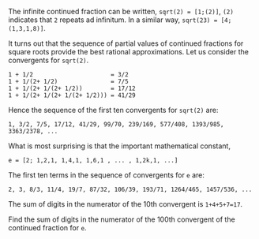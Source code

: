 The infinite continued fraction can be written, `sqrt(2) = [1;(2)]`, `(2)` indicates that `2` repeats ad infinitum.
In a similar way, `sqrt(23) = [4;(1,3,1,8)]`.

It turns out that the sequence of partial values of continued fractions for square roots provide the best rational approximations.
Let us consider the convergents for `sqrt(2)`.

~~~
1 + 1/2                      = 3/2
1 + 1/(2+ 1/2)               = 7/5
1 + 1/(2+ 1/(2+ 1/2))        = 17/12
1 + 1/(2+ 1/(2+ 1/(2+ 1/2))) = 41/29
~~~

Hence the sequence of the first ten convergents for `sqrt(2)` are:
~~~
1, 3/2, 7/5, 17/12, 41/29, 99/70, 239/169, 577/408, 1393/985, 3363/2378, ...
~~~

What is most surprising is that the important mathematical constant,

~~~
e = [2; 1,2,1, 1,4,1, 1,6,1 , ... , 1,2k,1, ...]
~~~

The first ten terms in the sequence of convergents for `e` are:
~~~
2, 3, 8/3, 11/4, 19/7, 87/32, 106/39, 193/71, 1264/465, 1457/536, ...
~~~

The sum of digits in the numerator of the 10th convergent is `1+4+5+7=17`.

Find the sum of digits in the numerator of the 100th convergent of the continued fraction for `e`.
